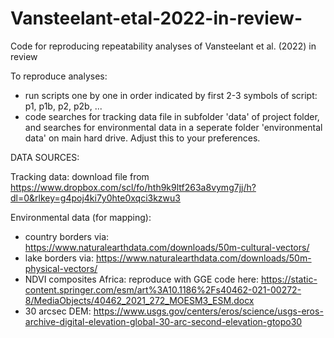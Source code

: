 # Vansteelant-etal-2022-in-review-
Code for reproducing repeatability analyses of Vansteelant et al. (2022) in review

To reproduce analyses:
- run scripts one by one in order indicated by first 2-3 symbols of script: p1, p1b, p2, p2b, ...
- code searches for tracking data file in subfolder 'data' of project folder, and searches for environmental data in a seperate folder 'environmental data' on main hard drive. Adjust this to your preferences. 


DATA SOURCES:

Tracking data: download file from https://www.dropbox.com/scl/fo/hth9k9ltf263a8vymg7jj/h?dl=0&rlkey=g4poj4ki7y0hte0xqci3kzwu3

Environmental data (for mapping):
- country borders via: https://www.naturalearthdata.com/downloads/50m-cultural-vectors/
- lake borders via: https://www.naturalearthdata.com/downloads/50m-physical-vectors/
- NDVI composites Africa: reproduce with GGE code here: https://static-content.springer.com/esm/art%3A10.1186%2Fs40462-021-00272-8/MediaObjects/40462_2021_272_MOESM3_ESM.docx
- 30 arcsec DEM: https://www.usgs.gov/centers/eros/science/usgs-eros-archive-digital-elevation-global-30-arc-second-elevation-gtopo30

